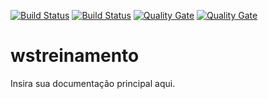 [![Build Status](https://img.shields.io/badge/maven-0.1.0)](https://img.shields.io)
[![Build Status](http://192.168.6.95:32595/buildStatus/icon?job=${modulo}-rest-wstreinamento-master)](http://192.168.6.95:32595/job/${modulo}-rest-wstreinamento-master/job/master/)
[![Quality Gate](http://192.168.6.182:9000/api/badges/gate?key=${modulo}-rest-wstreinamento_master)](http://192.168.6.182:9000/dashboard/index/${modulo}-rest-wstreinamento_master)
[![Quality Gate](http://192.168.6.182:9000/api/badges/measure?key=${modulo}-rest-wstreinamento_master&metric=coverage)](http://192.168.6.182:9000/dashboard/index/${modulo}-rest-wstreinamento_master)

wstreinamento
==============

Insira sua documentação principal aqui.